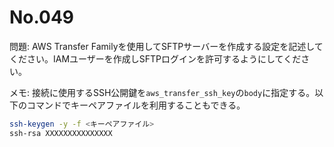 # No.049

問題: AWS Transfer Familyを使用してSFTPサーバーを作成する設定を記述してください。IAMユーザーを作成しSFTPログインを許可するようにしてください。


メモ: 接続に使用するSSH公開鍵を`aws_transfer_ssh_key`の`body`に指定する。以下のコマンドでキーペアファイルを利用することもできる。

```bash
ssh-keygen -y -f <キーペアファイル>
ssh-rsa XXXXXXXXXXXXXXX
```

